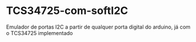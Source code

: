 # TCS34725-com-softI2C
Emulador de portas I2C a partir de qualquer porta digital do arduino, já com o TCS34725 implementado
